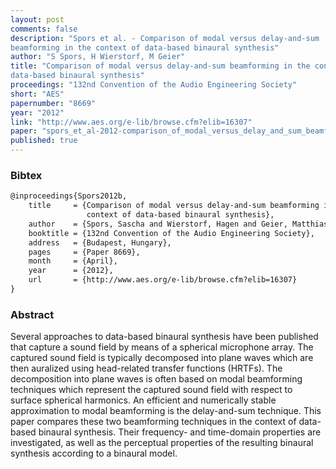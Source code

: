 ```yaml
---
layout: post
comments: false
description: "Spors et al. - Comparison of modal versus delay-and-sum
beamforming in the context of data-based binaural synthesis"
author: "S Spors, H Wierstorf, M Geier"
title: "Comparison of modal versus delay-and-sum beamforming in the context of
data-based binaural synthesis"
proceedings: "132nd Convention of the Audio Engineering Society"
short: "AES"
papernumber: "8669"
year: "2012"
link: "http://www.aes.org/e-lib/browse.cfm?elib=16307"
paper: "spors_et_al-2012-comparison_of_modal_versus_delay_and_sum_beamforming.pdf"
published: true
---
```


### Bibtex

```latex
@inproceedings{Spors2012b,
    title     = {Comparison of modal versus delay-and-sum beamforming in the
                 context of data-based binaural synthesis},
    author    = {Spors, Sascha and Wierstorf, Hagen and Geier, Matthias},
    booktitle = {132nd Convention of the Audio Engineering Society},
    address   = {Budapest, Hungary},
    pages     = {Paper 8669},
    month     = {April},
    year      = {2012},
    url       = {http://www.aes.org/e-lib/browse.cfm?elib=16307}
}
```

### Abstract

Several approaches to data-based binaural synthesis have been published that
capture a sound field by means of a spherical microphone array. The captured
sound field is typically decomposed into plane waves which are then auralized
using head-related transfer functions (HRTFs). The decomposition into plane
waves is often based on modal beamforming techniques which represent the
captured sound field with respect to surface spherical harmonics. An efficient
and numerically stable approximation to modal beamforming is the delay-and-sum
technique. This paper compares these two beamforming techniques in the context
of data-based binaural synthesis. Their frequency- and time-domain properties
are investigated, as well as the perceptual properties of the resulting binaural
synthesis according to a binaural model.

